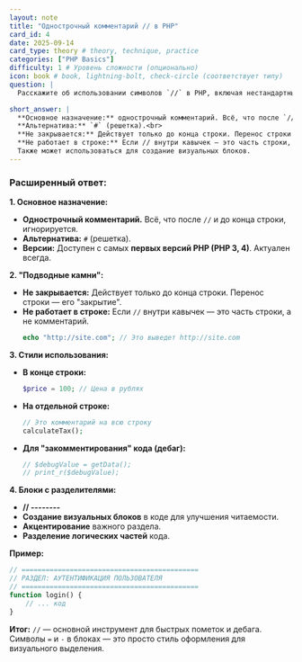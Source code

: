```yaml
---
layout: note
title: "Однострочный комментарий // в PHP"
card_id: 4
date: 2025-09-14
card_type: theory # theory, technique, practice
categories: ["PHP Basics"]
difficulty: 1 # Уровень сложности (опционально)
icon: book # book, lightning-bolt, check-circle (соответствует типу)
question: |
  Расскажите об использовании символов `//` в PHP, включая нестандартные случаи.

short_answer: |
  **Основное назначение:** однострочный комментарий. Всё, что после `//` и до конца строки, игнорируется.<br>
  **Альтернатива:** `#` (решетка).<br>
  **Не закрывается:** Действует только до конца строки. Перенос строки — его "закрытие".<br>
  **Не работает в строке:** Если // внутри кавычек — это часть строки, а не комментарий.<br>
  Также может использоваться для создание визуальных блоков. 
---
```

### Расширенный ответ:

**1. Основное назначение:**
*   **Однострочный комментарий.** Всё, что после `//` и до конца строки, игнорируется.
*   **Альтернатива:** `#` (решетка).
*   **Версии:** Доступен с самых **первых версий PHP (PHP 3, 4)**. Актуален всегда.

**2. "Подводные камни":**
*   **Не закрывается:** Действует только до конца строки. Перенос строки — его "закрытие".
*   **Не работает в строке:** Если `//` внутри кавычек — это часть строки, а не комментарий.
    ```php
    echo "http://site.com"; // Это выведет http://site.com
    ```

**3. Стили использования:**
*   **В конце строки:**
    ```php
    $price = 100; // Цена в рублях
    ```
*   **На отдельной строке:**
    ```php
    // Это комментарий на всю строку
    calculateTax();
    ```
*   **Для "закомментирования" кода (дебаг):**
    ```php
    // $debugValue = getData();
    // print_r($debugValue);
    ```

**4. Блоки с разделителями:**
*   **// --------**
*   **Создание визуальных блоков** в коде для улучшения читаемости.
*   **Акцентирование** важного раздела.
*   **Разделение логических частей** кода.

**Пример:**
```php
// ============================================
// РАЗДЕЛ: АУТЕНТИФИКАЦИЯ ПОЛЬЗОВАТЕЛЯ
// ============================================
function login() {
    // ... код
}
```

**Итог:** `//` — основной инструмент для быстрых пометок и дебага. Символы `=` и `-` в блоках — это просто стиль оформления для визуального выделения.
